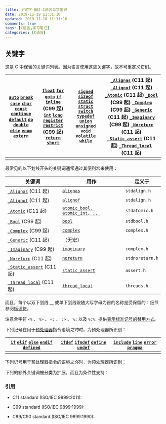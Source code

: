 ```yaml
---
title: 关键字-002-C语言自学笔记
date: 2019-11-18 11:31:10
updated: 2019-11-18 11:31:16
comments: true	
tags: [C语言,学习笔记]
categories:	[C语言]
---
```




## 关键字




这是 C 中保留的关键词列表。因为语言使用这些关键字，故不可重定义它们。

| [`auto`](https://zh.cppreference.com/w/c/keyword/auto) [`break`](https://zh.cppreference.com/w/c/keyword/break) [`case`](https://zh.cppreference.com/w/c/keyword/case) [`char`](https://zh.cppreference.com/w/c/keyword/char) [`const`](https://zh.cppreference.com/w/c/keyword/const) [`continue`](https://zh.cppreference.com/w/c/keyword/continue) [`default`](https://zh.cppreference.com/w/c/keyword/default) [`do`](https://zh.cppreference.com/w/c/keyword/do) [`double`](https://zh.cppreference.com/w/c/keyword/double) [`else`](https://zh.cppreference.com/w/c/keyword/else) [`enum`](https://zh.cppreference.com/w/c/keyword/enum) [`extern`](https://zh.cppreference.com/w/c/keyword/extern) | [`float`](https://zh.cppreference.com/w/c/keyword/float) [`for`](https://zh.cppreference.com/w/c/keyword/for) [`goto`](https://zh.cppreference.com/w/c/keyword/goto) [`if`](https://zh.cppreference.com/w/c/keyword/if) [`inline`](https://zh.cppreference.com/w/c/keyword/inline) (C99 起) [`int`](https://zh.cppreference.com/w/c/keyword/int) [`long`](https://zh.cppreference.com/w/c/keyword/long) [`register`](https://zh.cppreference.com/w/c/keyword/register) [`restrict`](https://zh.cppreference.com/w/c/keyword/restrict) (C99 起) [`return`](https://zh.cppreference.com/w/c/keyword/return) [`short`](https://zh.cppreference.com/w/c/keyword/short) | [`signed`](https://zh.cppreference.com/w/c/keyword/signed) [`sizeof`](https://zh.cppreference.com/w/c/keyword/sizeof) [`static`](https://zh.cppreference.com/w/c/keyword/static) [`struct`](https://zh.cppreference.com/w/c/keyword/struct) [`switch`](https://zh.cppreference.com/w/c/keyword/switch) [`typedef`](https://zh.cppreference.com/w/c/keyword/typedef) [`union`](https://zh.cppreference.com/w/c/keyword/union) [`unsigned`](https://zh.cppreference.com/w/c/keyword/unsigned) [`void`](https://zh.cppreference.com/w/c/keyword/void) [`volatile`](https://zh.cppreference.com/w/c/keyword/volatile) [`while`](https://zh.cppreference.com/w/c/keyword/while) | [`_Alignas`](https://zh.cppreference.com/w/c/keyword/_Alignas) (C11 起) [`_Alignof`](https://zh.cppreference.com/w/c/keyword/_Alignof) (C11 起) [`_Atomic`](https://zh.cppreference.com/w/c/keyword/_Atomic) (C11 起) [`_Bool`](https://zh.cppreference.com/w/c/keyword/_Bool) (C99 起) [`_Complex`](https://zh.cppreference.com/w/c/keyword/_Complex) (C99 起) [`_Generic`](https://zh.cppreference.com/w/c/keyword/_Generic) (C11 起) [`_Imaginary`](https://zh.cppreference.com/w/c/keyword/_Imaginary) (C99 起) [`_Noreturn`](https://zh.cppreference.com/w/c/keyword/_Noreturn) (C11 起) [`_Static_assert`](https://zh.cppreference.com/w/c/keyword/_Static_assert) (C11 起) [`_Thread_local`](https://zh.cppreference.com/w/c/keyword/_Thread_local) (C11 起) |
| ------------------------------------------------------------ | ------------------------------------------------------------ | ------------------------------------------------------------ | ------------------------------------------------------------ |
|                                                              |                                                              |                                                              |                                                              |

最常见的以下划线开头的关键词通常通过其便利宏来使用：

| 关键词                                                       | 用作                                                         | 定义于          |
| ------------------------------------------------------------ | ------------------------------------------------------------ | --------------- |
| [`_Alignas`](https://zh.cppreference.com/w/c/keyword/_Alignas) (C11 起) | [`alignas`](https://zh.cppreference.com/w/c/types)           | `stdalign.h`    |
| [`_Alignof`](https://zh.cppreference.com/w/c/keyword/_Alignof) (C11 起) | [`alignof`](https://zh.cppreference.com/w/c/types)           | `stdalign.h`    |
| [`_Atomic`](https://zh.cppreference.com/w/c/keyword/_Atomic) (C11 起) | [`atomic_bool. atomic_int, ...`](https://zh.cppreference.com/w/c/atomic) | `stdatomic.h`   |
| [`_Bool`](https://zh.cppreference.com/w/c/keyword/_Bool) (C99 起) | [`bool`](https://zh.cppreference.com/w/c/types/boolean)      | `stdbool.h`     |
| [`_Complex`](https://zh.cppreference.com/w/c/keyword/_Complex) (C99 起) | [`complex`](https://zh.cppreference.com/w/c/numeric/complex/complex) | `complex.h`     |
| [`_Generic`](https://zh.cppreference.com/w/c/keyword/_Generic) (C11 起) | （无宏）                                                     |                 |
| [`_Imaginary`](https://zh.cppreference.com/w/c/keyword/_Imaginary) (C99 起) | [`imaginary`](https://zh.cppreference.com/w/c/numeric/complex/imaginary) | `complex.h`     |
| [`_Noreturn`](https://zh.cppreference.com/w/c/keyword/_Noreturn) (C11 起) | [`noreturn`](https://zh.cppreference.com/w/c/types)          | `stdnoreturn.h` |
| [`_Static_assert`](https://zh.cppreference.com/w/c/keyword/_Static_assert) (C11 起) | [`static_assert`](https://zh.cppreference.com/w/c/error/static_assert) | `assert.h`      |
| [`_Thread_local`](https://zh.cppreference.com/w/c/keyword/_Thread_local) (C11 起) | [`thread_local`](https://zh.cppreference.com/w/c/thread/thread_local) | `threads.h`     |

而且，每个以双下划线 __ 或单下划线跟随大写字母为首的名称是受保留的：细节参阅[标识符](https://zh.cppreference.com/w/c/language/identifier#Reserved_identifiers)。

注意合字符 `<%` 、 `%>` 、 `<:` 、 `:>` 、 `%:` 以及 `%:%:` 提供[表示标准记号的替用方式](https://zh.cppreference.com/w/c/language/operator_alternative)。

下列记号在用于[预处理器](https://zh.cppreference.com/w/c/preprocessor)指令语境*之内*时，为预处理器所识别：

| [`if`](https://zh.cppreference.com/w/c/preprocessor/conditional) [`elif`](https://zh.cppreference.com/w/c/preprocessor/conditional) [`else`](https://zh.cppreference.com/w/c/preprocessor/conditional) [`endif`](https://zh.cppreference.com/w/c/preprocessor/conditional) [`defined`](https://zh.cppreference.com/w/c/preprocessor/conditional) | [`ifdef`](https://zh.cppreference.com/w/c/preprocessor/conditional) [`ifndef`](https://zh.cppreference.com/w/c/preprocessor/conditional) [`define`](https://zh.cppreference.com/w/c/preprocessor/replace) [`undef`](https://zh.cppreference.com/w/c/preprocessor/replace) | [`include`](https://zh.cppreference.com/w/c/preprocessor/include) [`line`](https://zh.cppreference.com/w/c/preprocessor/line) [`error`](https://zh.cppreference.com/w/c/preprocessor/error) [`pragma`](https://zh.cppreference.com/w/c/preprocessor/impl) |
| ------------------------------------------------------------ | ------------------------------------------------------------ | ------------------------------------------------------------ |
|                                                              |                                                              |                                                              |

下列记号用于预处理器指令的语境*之外*时，为预处理器所识别：



下列的额外关键词被分类为扩展，而且为条件性支持：



### 引用

- C11 standard (ISO/IEC 9899:2011):





- C99 standard (ISO/IEC 9899:1999):





- C89/C90 standard (ISO/IEC 9899:1990):



